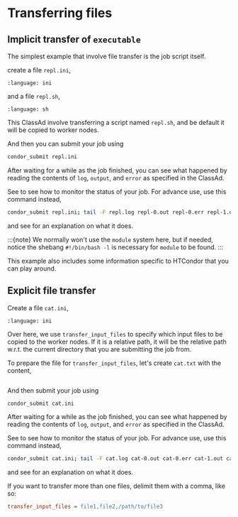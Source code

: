 # Transferring files

## Implicit transfer of `executable`

The simplest example that involve file transfer is the job script itself.

create a file `repl.ini`,

```{literalinclude} 4-classad-transfer-files/repl.ini
:language: ini
```

and a file `repl.sh`,

```{literalinclude} 4-classad-transfer-files/repl.sh
:language: sh
```

This ClassAd involve transferring a script named `repl.sh`, and be default it will be copied to worker nodes.

And then you can submit your job using

```bash
condor_submit repl.ini
```

After waiting for a while as the job finished, you can see what happened by reading the contents of `log`, `output`, and `error` as specified in the ClassAd.

See [](#monitor-your-jobs) to see how to monitor the status of your job. For advance use, use this command instead,

```bash
condor_submit repl.ini; tail -F repl.log repl-0.out repl-0.err repl-1.out repl-1.err
```

and see [](#tail) for an explanation on what it does.

:::{note}
We normally won't use the `module` system here, but if needed, notice the shebang `#!/bin/bash -l` is necessary for `module` to be found.
:::

This example also includes some information specific to HTCondor that you can play around.

## Explicit file transfer

Create a file `cat.ini`,

```{literalinclude} 4-classad-transfer-files-2/cat.ini
:language: ini
```

Over here, we use `transfer_input_files` to specify which input files to be copied to the worker nodes. If it is a relative path, it will be the relative path w.r.t. the current directory that you are submitting the job from.

To prepare the file for `transfer_input_files`, let's create `cat.txt` with the content,

```{literalinclude} 4-classad-transfer-files-2/cat.txt
```

And then submit your job using

```bash
condor_submit cat.ini
```

After waiting for a while as the job finished, you can see what happened by reading the contents of `log`, `output`, and `error` as specified in the ClassAd.

See [](#monitor-your-jobs) to see how to monitor the status of your job. For advance use, use this command instead,

```bash
condor_submit cat.ini; tail -F cat.log cat-0.out cat-0.err cat-1.out cat-1.err
```

and see [](#tail) for an explanation on what it does.

If you want to transfer more than one files, delimit them with a comma, like so:

```ini
transfer_input_files = file1,file2,/path/to/file3
```
